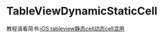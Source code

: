 # TableViewDynamicStaticCell

教程请看简书:[iOS tableview静态cell动态cell混用](http://www.jianshu.com/p/06ef81843db7)


